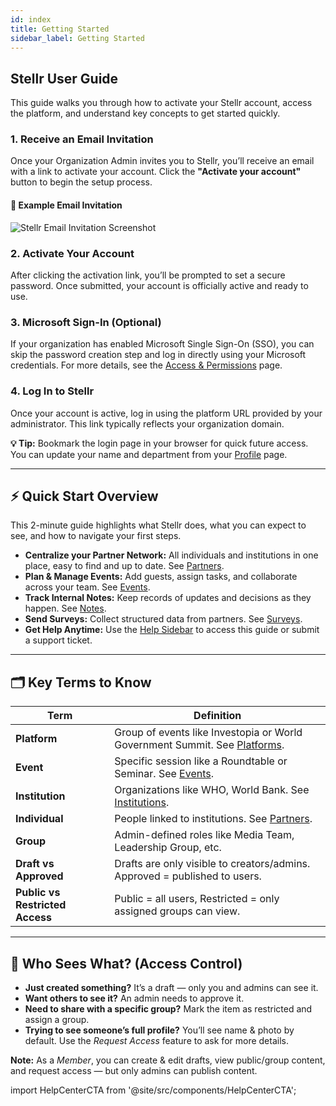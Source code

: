 ```yaml
---
id: index
title: Getting Started
sidebar_label: Getting Started
---
```


<div class="p-6 bg-white rounded-lg shadow-sm space-y-6">

  <h2 class="h2 text-accent-secondary">Stellr User Guide</h2>

  <p class="body text-gray-dark">
    This guide walks you through how to activate your Stellr account, access the platform, and understand key concepts to get started quickly.
  </p>

  ### 1. Receive an Email Invitation

  <p class="body">
    Once your Organization Admin invites you to Stellr, you’ll receive an email with a link to activate your account. Click the <strong>"Activate your account"</strong> button to begin the setup process.
  </p>

  <h4 class="h4 mt-4">📩 Example Email Invitation</h4>

  <div style={{ textAlign: 'center' }}>
    <img
      src="/img/email-invite.png"
      alt="Stellr Email Invitation Screenshot"
      style={{
        borderRadius: '0.5rem',
        boxShadow: '0 0 10px rgba(0,0,0,0.05)',
        maxWidth: '100%',
        marginTop: '1rem'
      }}
    />
  </div>

  ### 2. Activate Your Account

  <p class="body">
    After clicking the activation link, you’ll be prompted to set a secure password. Once submitted, your account is officially active and ready to use.
  </p>

  ### 3. Microsoft Sign-In (Optional)

  <p class="body">
    If your organization has enabled Microsoft Single Sign-On (SSO), you can skip the password creation step and log in directly using your Microsoft credentials.
    For more details, see the <a href="/docs/access-permissions" class="text-accent-secondary underline">Access & Permissions</a> page.
  </p>

  ### 4. Log In to Stellr

  <p class="body">
    Once your account is active, log in using the platform URL provided by your administrator. This link typically reflects your organization domain.
  </p>

  <p class="body">
    <strong>💡 Tip:</strong> Bookmark the login page in your browser for quick future access. You can update your name and department from your <a href="/docs/profile" class="text-accent-secondary underline">Profile</a> page.
  </p>

  ---
  
  ## ⚡ Quick Start Overview

  <p class="body">
    This 2-minute guide highlights what Stellr does, what you can expect to see, and how to navigate your first steps.
  </p>

  <ul class="list-disc ml-6 space-y-2">
    <li><strong>Centralize your Partner Network:</strong> All individuals and institutions in one place, easy to find and up to date. See <a href="/docs/partners">Partners</a>.</li>
    <li><strong>Plan & Manage Events:</strong> Add guests, assign tasks, and collaborate across your team. See <a href="/docs/events">Events</a>.</li>
    <li><strong>Track Internal Notes:</strong> Keep records of updates and decisions as they happen. See <a href="/docs/notes">Notes</a>.</li>
    <li><strong>Send Surveys:</strong> Collect structured data from partners. See <a href="/docs/surveys">Surveys</a>.</li>
    <li><strong>Get Help Anytime:</strong> Use the <a href="/docs/support">Help Sidebar</a> to access this guide or submit a support ticket.</li>
  </ul>

  ---

  ## 🗂️ Key Terms to Know

  <div class="overflow-x-auto">
  <table class="table-auto text-sm mt-4">
    <thead>
      <tr class="text-left">
        <th class="pr-4 py-2">Term</th>
        <th class="py-2">Definition</th>
      </tr>
    </thead>
    <tbody>
      <tr><td class="pr-4 py-2"><strong>Platform</strong></td><td>Group of events like Investopia or World Government Summit. See <a href="/docs/platforms">Platforms</a>.</td></tr>
      <tr><td class="pr-4 py-2"><strong>Event</strong></td><td>Specific session like a Roundtable or Seminar. See <a href="/docs/events">Events</a>.</td></tr>
      <tr><td class="pr-4 py-2"><strong>Institution</strong></td><td>Organizations like WHO, World Bank. See <a href="/docs/institutions">Institutions</a>.</td></tr>
      <tr><td class="pr-4 py-2"><strong>Individual</strong></td><td>People linked to institutions. See <a href="/docs/partners">Partners</a>.</td></tr>
      <tr><td class="pr-4 py-2"><strong>Group</strong></td><td>Admin-defined roles like Media Team, Leadership Group, etc.</td></tr>
      <tr><td class="pr-4 py-2"><strong>Draft vs Approved</strong></td><td>Drafts are only visible to creators/admins. Approved = published to users.</td></tr>
      <tr><td class="pr-4 py-2"><strong>Public vs Restricted Access</strong></td><td>Public = all users, Restricted = only assigned groups can view.</td></tr>
    </tbody>
  </table>
  </div>

  ---

  ## 🔐 Who Sees What? (Access Control)

  <ul class="list-disc ml-6 space-y-2">
    <li><strong>Just created something?</strong> It’s a draft — only you and admins can see it.</li>
    <li><strong>Want others to see it?</strong> An admin needs to approve it.</li>
    <li><strong>Need to share with a specific group?</strong> Mark the item as restricted and assign a group.</li>
    <li><strong>Trying to see someone’s full profile?</strong> You’ll see name & photo by default. Use the <em>Request Access</em> feature to ask for more details.</li>
  </ul>

  <div class="text-sm text-gray-600 mt-2">
    <strong>Note:</strong> As a <em>Member</em>, you can create & edit drafts, view public/group content, and request access — but only admins can publish content.
  </div>

</div>

import HelpCenterCTA from '@site/src/components/HelpCenterCTA';

<HelpCenterCTA />